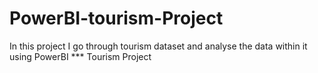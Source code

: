 # PowerBI-tourism-Project
In this project I go through tourism dataset and analyse the data within it using PowerBI
*** Tourism Project
